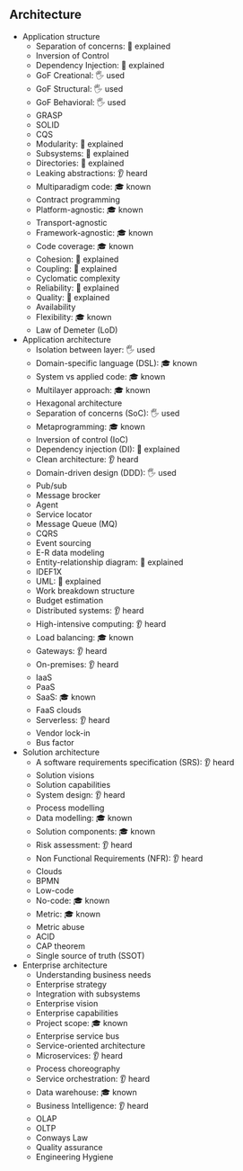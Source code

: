 ## Architecture

- Application structure
  - Separation of concerns: 🙋 explained
  - Inversion of Control
  - Dependency Injection: 🙋 explained
  - GoF Creational: 🖐️ used
  - GoF Structural: 🖐️ used
  - GoF Behavioral: 🖐️ used
  - GRASP
  - SOLID
  - CQS
  - Modularity: 🙋 explained
  - Subsystems: 🙋 explained
  - Directories: 🙋 explained
  - Leaking abstractions: 👂 heard
  - Multiparadigm code: 🎓 known
  - Contract programming
  - Platform-agnostic: 🎓 known
  - Transport-agnostic
  - Framework-agnostic: 🎓 known
  - Code coverage: 🎓 known
  - Cohesion: 🙋 explained
  - Coupling: 🙋 explained
  - Cyclomatic complexity
  - Reliability: 🙋 explained
  - Quality: 🙋 explained
  - Availability
  - Flexibility: 🎓 known
  - Law of Demeter (LoD)
- Application architecture
  - Isolation between layer: 🖐️ used
  - Domain-specific language (DSL): 🎓 known
  - System vs applied code: 🎓 known
  - Multilayer approach: 🎓 known
  - Hexagonal architecture
  - Separation of concerns (SoC): 🖐️ used
  - Metaprogramming: 🎓 known
  - Inversion of control (IoC)
  - Dependency injection (DI): 🙋 explained
  - Clean architecture: 👂 heard
  - Domain-driven design (DDD): 🖐️ used
  - Pub/sub
  - Message brocker
  - Agent
  - Service locator
  - Message Queue (MQ)
  - CQRS
  - Event sourcing
  - E-R data modeling
  - Entity-relationship diagram: 🙋 explained
  - IDEF1X
  - UML: 🙋 explained
  - Work breakdown structure
  - Budget estimation
  - Distributed systems: 👂 heard
  - High-intensive computing: 👂 heard
  - Load balancing: 🎓 known
  - Gateways: 👂 heard
  - On-premises: 👂 heard
  - IaaS
  - PaaS
  - SaaS: 🎓 known
  - FaaS clouds
  - Serverless: 👂 heard
  - Vendor lock-in
  - Bus factor
- Solution architecture
  - A software requirements specification (SRS): 👂 heard
  - Solution visions
  - Solution capabilities
  - System design: 👂 heard
  - Process modelling
  - Data modelling: 🎓 known
  - Solution components: 🎓 known
  - Risk assessment: 👂 heard
  - Non Functional Requirements (NFR): 👂 heard
  - Clouds
  - BPMN
  - Low-code
  - No-code: 🎓 known
  - Metric: 🎓 known
  - Metric abuse
  - ACID
  - CAP theorem
  - Single source of truth (SSOT)
- Enterprise architecture
  - Understanding business needs
  - Enterprise strategy
  - Integration with subsystems
  - Enterprise vision
  - Enterprise capabilities
  - Project scope: 🎓 known
  - Enterprise service bus
  - Service-oriented architecture
  - Microservices: 👂 heard
  - Process choreography
  - Service orchestration: 👂 heard
  - Data warehouse: 🎓 known
  - Business Intelligence: 👂 heard
  - OLAP
  - OLTP
  - Conways Law
  - Quality assurance
  - Engineering Hygiene
